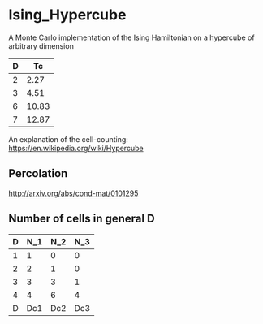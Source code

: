 Ising_Hypercube
===============

A Monte Carlo implementation of the Ising Hamiltonian on a hypercube of arbitrary dimension

| D | Tc |
|----|----|
|2 | 2.27|
|3 | 4.51|
|6 | 10.83|
|7 | 12.87|

An explanation of the cell-counting:
https://en.wikipedia.org/wiki/Hypercube


Percolation
-----------
http://arxiv.org/abs/cond-mat/0101295

Number of cells in general D
-----------

| D | N_1 | N_2 |  N_3 |
|----|----|---|---|
|1 | 1 | 0 | 0 |
|2 | 2 | 1 | 0 |
|3 | 3 | 3 | 1 |
|4 | 4 | 6 | 4 |
|D | Dc1 | Dc2 | Dc3 |
